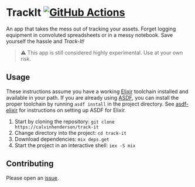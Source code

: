 # TrackIt [![GitHub Actions](https://img.shields.io/github/actions/workflow/status/calvinhenderson/track-it/ci.yml?branch=main)](https://github.com/calvinhenderson/track-it/actions?query=branch%3Amain)

An app that takes the mess out of tracking your assets. Forget logging equipment
in convoluted spreadsheets or in a messy notebook. Save yourself the hassle and
_Track-It!_

> :warning: This app is still considered highly experimental. Use at your own
risk.


## Usage

These instructions assume you have a working [Elixir](https://elixir-lang.org)
toolchain installed and available in your path. If you are already using
[ASDF](https://asdf-vm.com), you can install the proper toolchain by running
`asdf install` in the project directory. See [asdf-elixir](https://github.com/asdf-vm/asdf-elixir)
for instructions on setting up ASDF for Elixir.

1. Start by cloning the repository: `git clone https://calvinhenderson/track-it`
2. Change directory into the project: `cd track-it`
3. Download dependencies: `mix deps.get`
4. Start the project in an interactive shell: `iex -S mix`


## Contributing

Please open an [issue](https://github.com/calvinhenderson/track-it/issues).
